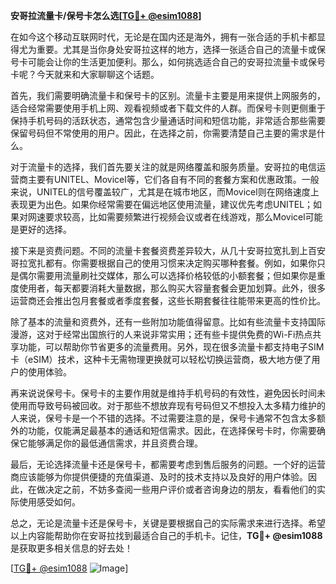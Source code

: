 **安哥拉流量卡/保号卡怎么选[[TG💪+ @esim1088](https://t.me/s/esim1088)]**

在如今这个移动互联网时代，无论是在国内还是海外，拥有一张合适的手机卡都显得尤为重要。尤其是当你身处安哥拉这样的地方，选择一张适合自己的流量卡或保号卡可能会让你的生活更加便利。那么，如何挑选适合自己的安哥拉流量卡或保号卡呢？今天就来和大家聊聊这个话题。

首先，我们需要明确流量卡和保号卡的区别。流量卡主要是用来提供上网服务的，适合经常需要使用手机上网、观看视频或者下载文件的人群。而保号卡则更侧重于保持手机号码的活跃状态，通常包含少量通话时间和短信功能，非常适合那些需要保留号码但不常使用的用户。因此，在选择之前，你需要清楚自己主要的需求是什么。

对于流量卡的选择，我们首先要关注的就是网络覆盖和服务质量。安哥拉的电信运营商主要有UNITEL、Movicel等，它们各自有不同的套餐方案和优惠政策。一般来说，UNITEL的信号覆盖较广，尤其是在城市地区，而Movicel则在网络速度上表现更为出色。如果你经常需要在偏远地区使用流量，建议优先考虑UNITEL；如果对网速要求较高，比如需要频繁进行视频会议或者在线游戏，那么Movicel可能是更好的选择。

接下来是资费问题。不同的流量卡套餐资费差异较大，从几十安哥拉宽扎到上百安哥拉宽扎都有。你需要根据自己的使用习惯来决定购买哪种套餐。例如，如果你只是偶尔需要用流量刷社交媒体，那么可以选择价格较低的小额套餐；但如果你是重度使用者，每天都要消耗大量数据，那么购买大容量套餐会更加划算。此外，很多运营商还会推出包月套餐或者季度套餐，这些长期套餐往往能带来更高的性价比。

除了基本的流量和资费外，还有一些附加功能值得留意。比如有些流量卡支持国际漫游，这对于经常出国旅行的人来说非常实用；还有些卡提供免费的Wi-Fi热点共享功能，可以帮助你节省更多的流量费用。另外，现在很多流量卡都支持电子SIM卡（eSIM）技术，这种卡无需物理更换就可以轻松切换运营商，极大地方便了用户的使用体验。

再来说说保号卡。保号卡的主要作用就是维持手机号码的有效性，避免因长时间未使用而导致号码被回收。对于那些不想放弃现有号码但又不想投入太多精力维护的人来说，保号卡是一个不错的选择。不过需要注意的是，保号卡通常不包含太多额外的功能，仅能满足最基本的通话和短信需求。因此，在选择保号卡时，你需要确保它能够满足你的最低通信需求，并且资费合理。

最后，无论选择流量卡还是保号卡，都需要考虑到售后服务的问题。一个好的运营商应该能够为你提供便捷的充值渠道、及时的技术支持以及良好的用户体验。因此，在做决定之前，不妨多查阅一些用户评价或者咨询身边的朋友，看看他们的实际使用感受如何。

总之，无论是流量卡还是保号卡，关键是要根据自己的实际需求来进行选择。希望以上内容能帮助你在安哥拉找到最适合自己的手机卡。记住，**TG💪+ @esim1088** 是获取更多相关信息的好去处！

[[TG💪+ @esim1088](https://t.me/s/esim1088) ![Image](https://i.postimg.cc/4NQfJmqS/Snipaste-2025-05-13-00-14-12.png)]